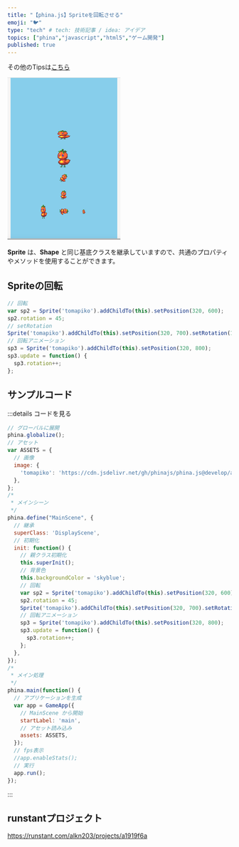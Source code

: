 ```yaml
---
title: "【phina.js】Spriteを回転させる"
emoji: "🐦"
type: "tech" # tech: 技術記事 / idea: アイデア
topics: ["phina","javascript","html5","ゲーム開発"]
published: true
---
```


その他のTipsは[こちら](https://zenn.dev/alkn203/articles/phina-tips-rewrite)

![rotate-sprite](/images/rotate-sprite.gif)

**Sprite** は、**Shape** と同じ基底クラスを継承していますので、共通のプロパティやメソッドを使用することができます。

## Spriteの回転

```js
// 回転
var sp2 = Sprite('tomapiko').addChildTo(this).setPosition(320, 600);
sp2.rotation = 45;
// setRotation
Sprite('tomapiko').addChildTo(this).setPosition(320, 700).setRotation(15);
// 回転アニメーション
sp3 = Sprite('tomapiko').addChildTo(this).setPosition(320, 800);
sp3.update = function() {
  sp3.rotation++;
};
```

## サンプルコード
:::details コードを見る
```js
// グローバルに展開
phina.globalize();
// アセット
var ASSETS = {
  // 画像
  image: {
    'tomapiko': 'https://cdn.jsdelivr.net/gh/phinajs/phina.js@develop/assets/images/tomapiko.png',
  },
};
/*
 * メインシーン
 */
phina.define("MainScene", {
  // 継承
  superClass: 'DisplayScene',
  // 初期化
  init: function() {
    // 親クラス初期化
    this.superInit();
    // 背景色
    this.backgroundColor = 'skyblue';
    // 回転
    var sp2 = Sprite('tomapiko').addChildTo(this).setPosition(320, 600);
    sp2.rotation = 45;
    Sprite('tomapiko').addChildTo(this).setPosition(320, 700).setRotation(15);
    // 回転アニメーション
    sp3 = Sprite('tomapiko').addChildTo(this).setPosition(320, 800);
    sp3.update = function() {
      sp3.rotation++;
    };
  },
});
/*
 * メイン処理
 */
phina.main(function() {
  // アプリケーションを生成
  var app = GameApp({
    // MainScene から開始
    startLabel: 'main',
    // アセット読み込み
    assets: ASSETS,
  });
  // fps表示
  //app.enableStats();
  // 実行
  app.run();
});
```
:::

## runstantプロジェクト
https://runstant.com/alkn203/projects/a1919f6a